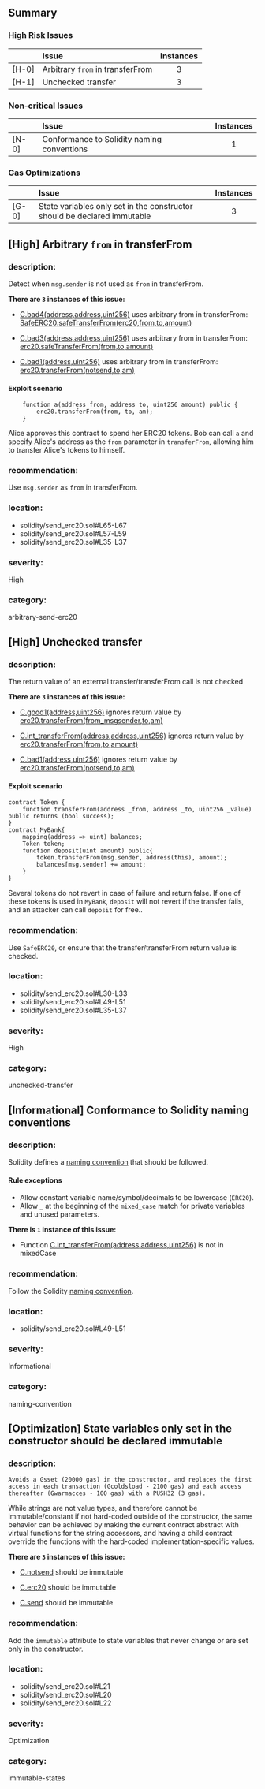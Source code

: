 ## Summary 

### High Risk Issues

| |Issue|Instances|
|---|:---|:---:|
| [H-0] | Arbitrary `from` in transferFrom | 3 |
| [H-1] | Unchecked transfer | 3 |


### Non-critical Issues

| |Issue|Instances|
|---|:---|:---:|
| [N-0] | Conformance to Solidity naming conventions | 1 |


### Gas Optimizations

| |Issue|Instances|
|---|:---|:---:|
| [G-0] | State variables only set in the constructor should be declared immutable | 3 |



## [High] Arbitrary `from` in transferFrom

### description:
Detect when `msg.sender` is not used as `from` in transferFrom.

**There are `3` instances of this issue:**

- [C.bad4(address,address,uint256)](solidity/send_erc20.sol#L65-L67) uses arbitrary from in transferFrom: [SafeERC20.safeTransferFrom(erc20,from,to,amount)](solidity/send_erc20.sol#L66)

- [C.bad3(address,address,uint256)](solidity/send_erc20.sol#L57-L59) uses arbitrary from in transferFrom: [erc20.safeTransferFrom(from,to,amount)](solidity/send_erc20.sol#L58)

- [C.bad1(address,uint256)](solidity/send_erc20.sol#L35-L37) uses arbitrary from in transferFrom: [erc20.transferFrom(notsend,to,am)](solidity/send_erc20.sol#L36)

#### Exploit scenario

```solidity
    function a(address from, address to, uint256 amount) public {
        erc20.transferFrom(from, to, am);
    }
```
Alice approves this contract to spend her ERC20 tokens. Bob can call `a` and specify Alice's address as the `from` parameter in `transferFrom`, allowing him to transfer Alice's tokens to himself.

### recommendation:

Use `msg.sender` as `from` in transferFrom.


### location:
- solidity/send_erc20.sol#L65-L67
- solidity/send_erc20.sol#L57-L59
- solidity/send_erc20.sol#L35-L37

### severity:
High

### category:
arbitrary-send-erc20

## [High] Unchecked transfer

### description:
The return value of an external transfer/transferFrom call is not checked

**There are `3` instances of this issue:**

- [C.good1(address,uint256)](solidity/send_erc20.sol#L30-L33) ignores return value by [erc20.transferFrom(from_msgsender,to,am)](solidity/send_erc20.sol#L32)

- [C.int_transferFrom(address,address,uint256)](solidity/send_erc20.sol#L49-L51) ignores return value by [erc20.transferFrom(from,to,amount)](solidity/send_erc20.sol#L50)

- [C.bad1(address,uint256)](solidity/send_erc20.sol#L35-L37) ignores return value by [erc20.transferFrom(notsend,to,am)](solidity/send_erc20.sol#L36)

#### Exploit scenario

```solidity
contract Token {
    function transferFrom(address _from, address _to, uint256 _value) public returns (bool success);
}
contract MyBank{  
    mapping(address => uint) balances;
    Token token;
    function deposit(uint amount) public{
        token.transferFrom(msg.sender, address(this), amount);
        balances[msg.sender] += amount;
    }
}
```
Several tokens do not revert in case of failure and return false. If one of these tokens is used in `MyBank`, `deposit` will not revert if the transfer fails, and an attacker can call `deposit` for free..

### recommendation:
Use `SafeERC20`, or ensure that the transfer/transferFrom return value is checked.

### location:
- solidity/send_erc20.sol#L30-L33
- solidity/send_erc20.sol#L49-L51
- solidity/send_erc20.sol#L35-L37

### severity:
High

### category:
unchecked-transfer

## [Informational] Conformance to Solidity naming conventions

### description:

Solidity defines a [naming convention](https://solidity.readthedocs.io/en/v0.4.25/style-guide.html#naming-conventions) that should be followed.
#### Rule exceptions
- Allow constant variable name/symbol/decimals to be lowercase (`ERC20`).
- Allow `_` at the beginning of the `mixed_case` match for private variables and unused parameters.

**There is `1` instance of this issue:**

- Function [C.int_transferFrom(address,address,uint256)](solidity/send_erc20.sol#L49-L51) is not in mixedCase


### recommendation:
Follow the Solidity [naming convention](https://solidity.readthedocs.io/en/v0.4.25/style-guide.html#naming-conventions).

### location:
- solidity/send_erc20.sol#L49-L51

### severity:
Informational

### category:
naming-convention

## [Optimization] State variables only set in the constructor should be declared immutable

### description:

    Avoids a Gsset (20000 gas) in the constructor, and replaces the first access in each transaction (Gcoldsload - 2100 gas) and each access thereafter (Gwarmacces - 100 gas) with a PUSH32 (3 gas).

While strings are not value types, and therefore cannot be immutable/constant if not hard-coded outside of the constructor, the same behavior can be achieved by making the current contract abstract with virtual functions for the string accessors, and having a child contract override the functions with the hard-coded implementation-specific values.
    

**There are `3` instances of this issue:**

- [C.notsend](solidity/send_erc20.sol#L21) should be immutable 

- [C.erc20](solidity/send_erc20.sol#L20) should be immutable 

- [C.send](solidity/send_erc20.sol#L22) should be immutable 


### recommendation:
Add the `immutable` attribute to state variables that never change or are set only in the constructor.

### location:
- solidity/send_erc20.sol#L21
- solidity/send_erc20.sol#L20
- solidity/send_erc20.sol#L22

### severity:
Optimization

### category:
immutable-states
